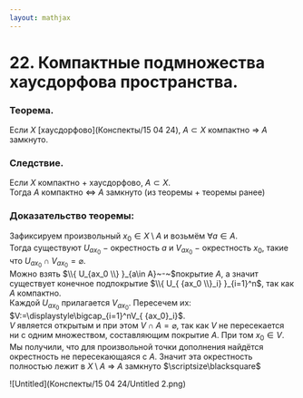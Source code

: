 ```yaml
---  
layout: mathjax  
---  
```

  
# 22. Компактные подмножества хаусдорфова пространства.  
  
### Теорема.  
Если $X$ [хаусдорфово](Конспекты/15 04 24), $A\subset X$ компактно $\Rightarrow$ $A$ замкнуто.  

### Следствие.  
Если $X$ компактно + хаусдорфово, $A\subset X$.  
Тогда $A$ компактно $\Leftrightarrow$ $A$ замкнуто (из теоремы + теоремы ранее)  
  
### Доказательство теоремы:  
Зафиксируем произвольный $x_0\in X\setminus A$ и возьмём $\forall a\in A$.  
Тогда существуют $U_{ax_0}~-~$окрестность $a$ и $V_{ax_0}~-~$окрестность $x_0$, такие что $U_{ax_0}\cap V_{ax_0}=\varnothing$.  
Можно взять $\\{ U_{ax_0 \\} }_{a\in A}~-~$покрытие $A$, а значит существует конечное подпокрытие $\\{ U_{ {ax_0 \\}_i} }_{i=1}^n$, так как $A$ компактно.  
Каждой $U_{ax_0}$ прилагается $V_{ax_0}$. Пересечем их: $V:=\displaystyle\bigcap_{i=1}^nV_{ {ax_0}_i}$.  
$V$ является открытым и при этом $V\cap A=\varnothing$, так как $V$ не пересекается ни с одним множеством, составляющим покрытие $A$. При том $x_0\in V$.  
Мы получили, что для произвольной точки дополнения найдётся окрестность не пересекающаяся с $A$. Значит эта окрестность полностью лежит в $X\setminus A$ $\Rightarrow$ $A$ замкнуто  $\scriptsize\blacksquare$  
  
![Untitled](Конспекты/15 04 24/Untitled 2.png)  

